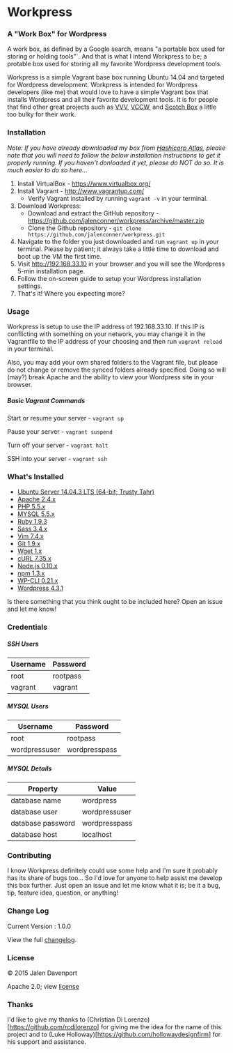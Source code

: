 # Workpress
### A "Work Box" for Wordpress
A work box, as defined by a Google search, means "a portable box used for storing or holding tools"`. And that is what I intend Workpress to be; a protable box used for storing all my favorite Wordpress development tools.

Workpress is a simple Vagrant base box running Ubuntu 14.04 and targeted for Wordpress development. Workpress is intended for Wordpress developers (like me) that would love to have a simple Vagrant box that installs Wordpress and all their favorite development tools. It is for people that find other great projects such as [VVV](https://github.com/Varying-Vagrant-Vagrants/VVV), [VCCW](https://github.com/vccw-team/vccw), and [Scotch Box](https://github.com/scotch-io/scotch-box) a little too bulky for their work.

### Installation
*Note: If you have already downloaded my box from [Hashicorp Atlas](https://atlas.hashicorp.com/jalenconner/boxes/workpress), please note that you will need to follow the below installation instructions to get it properly running. If you haven't donloaded it yet, please do NOT do so. It is much easier to do so here...*

1. Install VirtualBox - https://www.virtualbox.org/
1. Install Vagrant - http://www.vagrantup.com/
    * Verify Vagrant installed by running `vagrant -v` in your terminal.
1. Download Workpress:
    * Download and extract the GitHub repository - https://github.com/jalenconner/workpress/archive/master.zip
    * Clone the Github repository - `git clone https://github.com/jalenconner/workpress.git`
1. Navigate to the folder you just downloaded and run `vagrant up` in your terminal. Please by patient; it always take a little time to download and boot up the VM the first time.
1. Visit http://192.168.33.10 in your browser and you will see the Wordpress 5-min installation page.
1. Follow the on-screen guide to setup your Wordpress installation settings.
1. That's it! Where you expecting more?

### Usage
Workpress is setup to use the IP address of 192.168.33.10. If this IP is conflicting with something on your network, you may change it in the Vagrantfile to the IP address of your choosing and then run `vagrant reload` in your terminal.

Also, you may add your own shared folders to the Vagrant file, but please do not change or remove the synced folders already specified. Doing so will (may?) break Apache and the ability to view your Wordpress site in your browser.

##### Basic Vagrant Commands
Start or resume your server - `vagrant up`

Pause your server - `vagrant suspend`

Turn off your server - `vagrant halt`

SSH into your server - `vagrant ssh`

### What's Installed

* [Ubuntu Server 14.04.3 LTS (64-bit; Trusty Tahr)](http://www.ubuntu.com/server)
* [Apache 2.4.x](https://httpd.apache.org)
* [PHP 5.5.x](https://www.php.net/)
* [MYSQL 5.5.x](https://www.mysql.com)
* [Ruby 1.9.3](https://www.ruby-lang.org/en/)
* [Sass 3.4.x](http://sass-lang.com)
* [Vim 7.4.x](http://www.vim.org)
* [Git 1.9.x](https://git-scm.com)
* [Wget 1.x](https://www.gnu.org/s/wget/)
* [cURL 7.35.x](http://curl.haxx.se)
* [Node.js 0.10.x](https://nodejs.org/en/)
* [npm 1.3.x](https://www.npmjs.com)
* [WP-CLI 0.21.x](http://wp-cli.org)
* [Wordpress 4.3.1](https://wordpress.org)

Is there something that you think ought to be included here? Open an issue and let me know!

### Credentials
##### SSH Users
Username | Password
---------|---------
root | rootpass
vagrant | vagrant
##### MYSQL Users
Username | Password
---------|---------
root | rootpass
wordpressuser | wordpresspass
##### MYSQL Details
Property | Value
---------|------
database name | wordpress
database user | wordpressuser
database password | wordpresspass
database host | localhost

### Contributing
I know Workpress definitely could use some help and I'm sure it probably has its share of bugs too... So I'd love for anyone to help assist me develop this box further. Just open an issue and let me know what it is; be it a bug, tip, feature idea, question, or anything!

### Change Log
Current Version : 1.0.0

View the full [changelog](https://github.com/jalenconner/workpress/blob/master/CHANGELOG.md).

### License
© 2015 Jalen Davenport

Apache 2.0; view [license](https://github.com/jalenconner/workpress/blob/master/LICENSE)

### Thanks
I'd like to give my thanks to (Christian Di Lorenzo)[https://github.com/rcdilorenzo] for giving me the idea for the name of this project and to (Luke Holloway)[https://github.com/hollowaydesignfirm] for his support and assistance.
